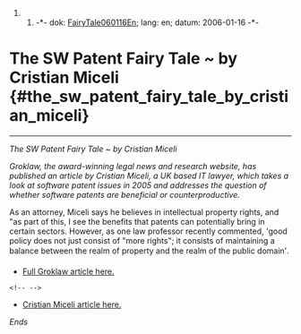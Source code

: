 1.  1.  -\*- dok: [FairyTale060116En](FairyTale060116En "wikilink");
        lang: en; datum: 2006-01-16 -\*-

# The SW Patent Fairy Tale \~ by Cristian Miceli {#the_sw_patent_fairy_tale_by_cristian_miceli}

------------------------------------------------------------------------

*The SW Patent Fairy Tale \~ by Cristian Miceli*

*Groklaw, the award-winning legal news and research website, has
published an article by Cristian Miceli, a UK based IT lawyer, which
takes a look at software patent issues in 2005 and addresses the
question of whether software patents are beneficial or
counterproductive.*

As an attorney, Miceli says he believes in intellectual property rights,
and \"as part of this, I see the benefits that patents can potentially
bring in certain sectors. However, as one law professor recently
commented, \'good policy does not just consist of \"more rights\"; it
consists of maintaining a balance between the realm of property and the
realm of the public domain\'.

-   [Full Groklaw article
    here.](http://www.groklaw.net/article.php?story=20060115145429444 "wikilink")

```{=html}
<!-- -->
```
-   [Cristian Miceli article
    here.](http://www.groklaw.net/pdf/Swptft(final)(v2).pdf "wikilink")

*Ends*
